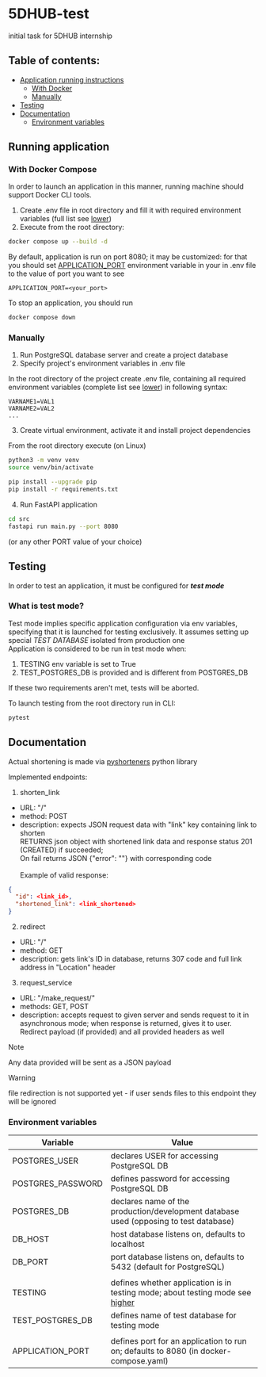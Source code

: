# 5DHUB-test
initial task for 5DHUB internship 

Table of contents:
-
- [Application running instructions](#running-application)
  - [With Docker](#with-docker-compose)
  - [Manually](#manually)
- [Testing](#testing)
- [Documentation](#documentation)
  - [Environment variables](#environment-variables)


## Running application

### With Docker Compose
In order to launch an application in this manner, running machine should support Docker CLI tools.

1. Create .env file in root directory and fill it with required environment variables 
(full list see [lower](#environment-variables))
2. Execute from the root directory:
```bash
docker compose up --build -d 
```

By default, application is run on port 8080; it may be customized: for that you should set 
[APPLICATION_PORT](#environment-variables) environment variable in your in .env file to 
the value of port you want to see


    APPLICATION_PORT=<your_port>

To stop an application, you should run
```bash
docker compose down 
```

### Manually
1. Run PostgreSQL database server and create a project database
2. Specify project's environment variables in .env file

In the root directory of the project create .env file, containing all 
required environment variables (complete list see [lower](#environment-variables)) in following 
syntax:

    VARNAME1=VAL1
    VARNAME2=VAL2
    ...

3. Create virtual environment, activate it and install project dependencies<br>

From  the root directory execute (on Linux)
```bash
python3 -m venv venv
source venv/bin/activate

pip install --upgrade pip
pip install -r requirements.txt
```

4. Run FastAPI application
```bash
cd src
fastapi run main.py --port 8080
```
(or any other PORT value of your choice)


## Testing
In order to test an application, it must be configured for **_test mode_**
### What is test mode?
Test mode implies specific application configuration via env variables, specifying that it is
launched for testing exclusively. It assumes setting up special _TEST DATABASE_ isolated 
from production one<br>
Application is considered to be run in test mode when:
1. TESTING env variable is set to True
2. TEST_POSTGRES_DB is provided and is different from POSTGRES_DB

If these two requirements aren't met, tests will be aborted. 

To launch testing from the root directory run in CLI:
```bash
pytest
```

## Documentation

Actual shortening is made via [pyshorteners](https://pyshorteners.readthedocs.io/en/latest/) 
python library

Implemented endpoints:
1. shorten_link
- URL: "/"
- method: POST
- description: expects JSON request data with "link" key containing link to shorten <br>
RETURNS json object with shortened link data and response status 201 (CREATED) if succeeded; <br>
On fail returns JSON {"error": "<error message>"} with corresponding code <br><br>
Example of valid response:
```json lines
{
  "id": <link_id>,
  "shortened_link": <link_shortened>
}
```

2. redirect
- URL: "/<shorten-url-id>"
- method: GET
- description: gets link's ID in database, returns 307 code and full link address in "Location" header

3. request_service
- URL: "/make_request/<shorten-url-id>"
- methods: GET, POST
- description: accepts request to given server and sends request to it in asynchronous mode; 
when response is returned, gives it to user. Redirect payload (if provided) and all 
provided headers as well
> [!NOTE]
> Any data provided will be sent as a JSON payload 

> [!WARNING]
> file redirection is not supported yet - if user sends files to this endpoint they will be ignored

### Environment variables

| Variable | Value |
| -------- | ----- |
| POSTGRES_USER | declares USER for accessing PostgreSQL DB |
| POSTGRES_PASSWORD | defines password for accessing PostgreSQL DB |
| POSTGRES_DB | declares name of the production/development database used (opposing to test database) |
| DB_HOST | host database listens on, defaults to localhost |
| DB_PORT | port database listens on, defaults to 5432 (default for PostgreSQL) |
|||
| TESTING | defines whether application is in testing mode; about testing mode see [higher](#what-is-test-mode?) |
| TEST_POSTGRES_DB | defines name of test database for testing mode |
|||
| APPLICATION_PORT | defines port for an application to run on; defaults to 8080 (in docker-compose.yaml) |


